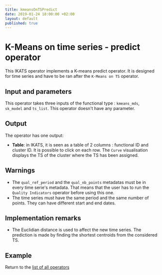 ```yaml
---
title: kmeansOnTSPredict
date: 2019-01-24 18:00:00 +02:00
layout: default
published: true
---
```

# K-Means on time series - predict operator
This IKATS operator implements a K-means predict operator. It is designed for time series and have to be ran after the `K-Means on TS` operator.

## Input and parameters
This operator takes three inputs of the functional type : `kmeans_mds`, `sk_model` and `ts_list`.
This operator doesn't have any parameter.

## Output
The operator has one output:
- **Table**: in IKATS, it is seen as a table of 2 columns : functional ID and cluster ID. It is possible to click on each row. The `Curve` visualisation displays the TS of the cluster where the TS has been assigned. 

## Warnings
- The `qual_ref_period` and the `qual_nb_points` metadatas must be in every time serie's metadata. That means that the user has to run the
`Quality Indicators` operator before using this one.
- The time series must have the same period and the same number of points. They can have different start and end dates.

## Implementation remarks
- The Euclidian distance is used to affect the new time series. The prediction is made by finding the shortest centroids from the considered TS.

## Example
Return to the [list of all operators](https://ikats.org/operators.html)
